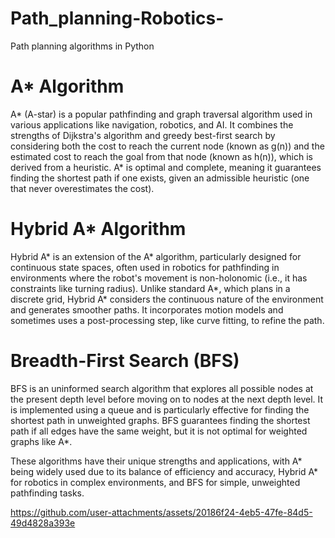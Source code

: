 # Path_planning-Robotics-
Path planning algorithms in Python

# A* Algorithm
A* (A-star) is a popular pathfinding and graph traversal algorithm used in various applications like navigation, robotics, and AI. It combines the strengths of Dijkstra's algorithm and greedy best-first search by considering both the cost to reach the current node (known as g(n)) and the estimated cost to reach the goal from that node (known as h(n)), which is derived from a heuristic. 
A* is optimal and complete, meaning it guarantees finding the shortest path if one exists, given an admissible heuristic (one that never overestimates the cost).

# Hybrid A* Algorithm
Hybrid A* is an extension of the A* algorithm, particularly designed for continuous state spaces, often used in robotics for pathfinding in environments where the robot's movement is non-holonomic (i.e., it has constraints like turning radius). Unlike standard A*, which plans in a discrete grid, Hybrid A* considers the continuous nature of the environment and generates smoother paths. It incorporates motion models and sometimes uses a post-processing step, like curve fitting, to refine the path.

# Breadth-First Search (BFS)
BFS is an uninformed search algorithm that explores all possible nodes at the present depth level before moving on to nodes at the next depth level. It is implemented using a queue and is particularly effective for finding the shortest path in unweighted graphs. BFS guarantees finding the shortest path if all edges have the same weight, but it is not optimal for weighted graphs like A*.

These algorithms have their unique strengths and applications, with A* being widely used due to its balance of efficiency and accuracy, Hybrid A* for robotics in complex environments, and BFS for simple, unweighted pathfinding tasks.



https://github.com/user-attachments/assets/20186f24-4eb5-47fe-84d5-49d4828a393e

